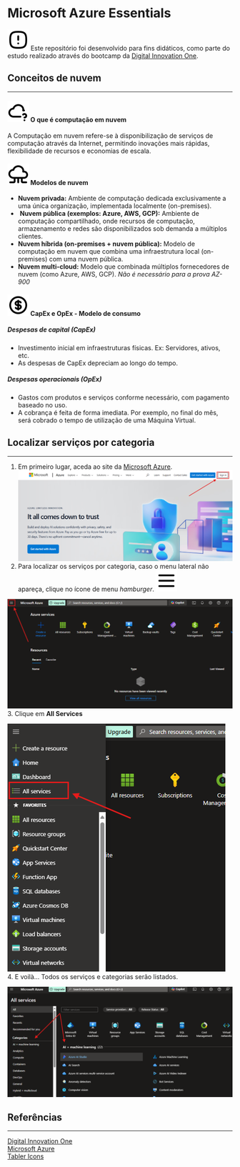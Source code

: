 # Microsoft Azure Essentials

![](./img/icons/alert-square-rounded.svg) Este repositório foi desenvolvido para fins didáticos, como parte do estudo realizado através do bootcamp da [Digital Innovation One](https://www.dio.me/).
## Conceitos de nuvem
---
####  ![](./img/icons/cloud-question.svg) O que é computação em nuvem
A Computação em nuvem refere-se à disponibilização de serviços de computação através da Internet, permitindo inovações mais rápidas, flexibilidade de recursos e economias de escala.
####  ![](./img/icons/cloud-computing.svg) Modelos de nuvem
- **Nuvem privada:** Ambiente de computação dedicada exclusivamente a uma única organização, implementada localmente (on-premises).
-  **Nuvem pública (exemplos: Azure, AWS, GCP):** Ambiente de computação compartilhado, onde recursos de computação, armazenamento e redes são disponibilizados sob demanda a múltiplos clientes.
- **Nuvem híbrida (on-premises + nuvem pública):** Modelo de computação em nuvem que combina uma infraestrutura local (on-premises) com uma nuvem pública.
- **Nuvem multi-cloud:** Modelo que combinada múltiplos fornecedores de nuvem (como Azure, AWS, GCP). _Não é necessário para a prova AZ-900_
#### ![](./img/icons/coin.svg) CapEx e OpEx - Modelo de consumo

##### Despesas de capital (CapEx)
- Investimento inicial em infraestruturas físicas. Ex: Servidores, ativos, etc.
- As despesas de CapEx depreciam ao longo do tempo.
##### Despesas operacionais (OpEx)
- Gastos com produtos e serviços conforme necessário, com pagamento baseado no uso.
- A cobrança é feita de forma imediata. Por exemplo, no final do mês, será cobrado o tempo de utilização de uma Máquina Virtual.
## Localizar serviços por categoria
---
1. Em primeiro lugar, aceda ao site da [Microsoft Azure](https://azure.microsoft.com).
![](./img/azure_essentials/azure_01.png)  
2. Para localizar os serviços por categoria, caso o menu lateral não apareça, clique no ícone de menu _hamburger_. ![](./img/icons/menu-2.svg)  
   
![](./img/azure_essentials/azure_02.png)  
3. Clique em **All Services**

![](./img/azure_essentials/azure_03.png)  
4. E voilà... Todos os serviços e categorias serão listados.

![](./img/azure_essentials/azure_04.png)  
## Referências
---
[Digital Innovation One](https://www.dio.me/)  
[Microsoft Azure](https://azure.microsoft.com)  
[Tabler Icons](https://tabler.io/icons)  
